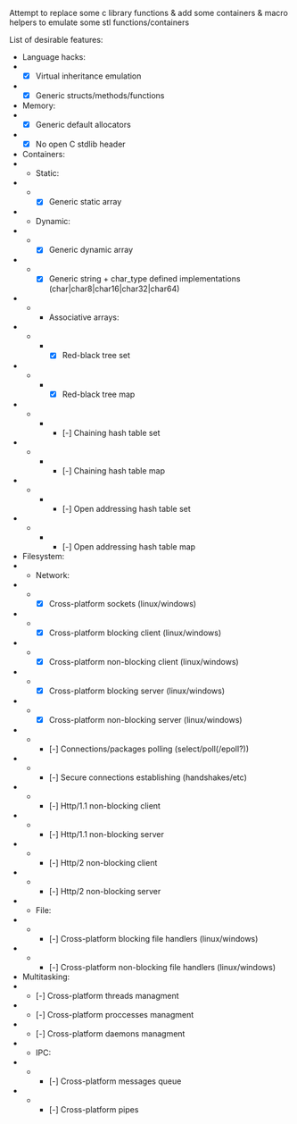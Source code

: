 Attempt to replace some c library functions & add some containers & macro helpers to emulate some stl functions/containers

List of desirable features:
- Language hacks:
- - [x] Virtual inheritance emulation
- - [x] Generic structs/methods/functions
- Memory:
- - [x] Generic default allocators
- - [x] No open C stdlib header
- Containers:
- - Static:
- - - [x] Generic static array
- - Dynamic:
- - - [x] Generic dynamic array
- - - [x] Generic string + char_type defined implementations (char|char8|char16|char32|char64)
- - - Associative arrays:
- - - - [x] Red-black tree set
- - - - [x] Red-black tree map
- - - - [-] Chaining hash table set
- - - - [-] Chaining hash table map
- - - - [-] Open addressing hash table set
- - - - [-] Open addressing hash table map
- Filesystem:
- - Network:
- - - [x] Cross-platform sockets (linux/windows)
- - - [x] Cross-platform blocking client (linux/windows)
- - - [x] Cross-platform non-blocking client (linux/windows)
- - - [x] Cross-platform blocking server (linux/windows)
- - - [x] Cross-platform non-blocking server (linux/windows)
- - - [-] Connections/packages polling (select/poll(/epoll?))
- - - [-] Secure connections establishing (handshakes/etc)
- - - [-] Http/1.1 non-blocking client
- - - [-] Http/1.1 non-blocking server
- - - [-] Http/2 non-blocking client
- - - [-] Http/2 non-blocking server
- - File:
- - - [-] Cross-platform blocking file handlers (linux/windows)
- - - [-] Cross-platform non-blocking file handlers (linux/windows)
- Multitasking:
- - [-] Cross-platform threads managment
- - [-] Cross-platform proccesses managment
- - [-] Cross-platform daemons managment
- - IPC:
- - - [-] Cross-platform messages queue
- - - [-] Cross-platform pipes
